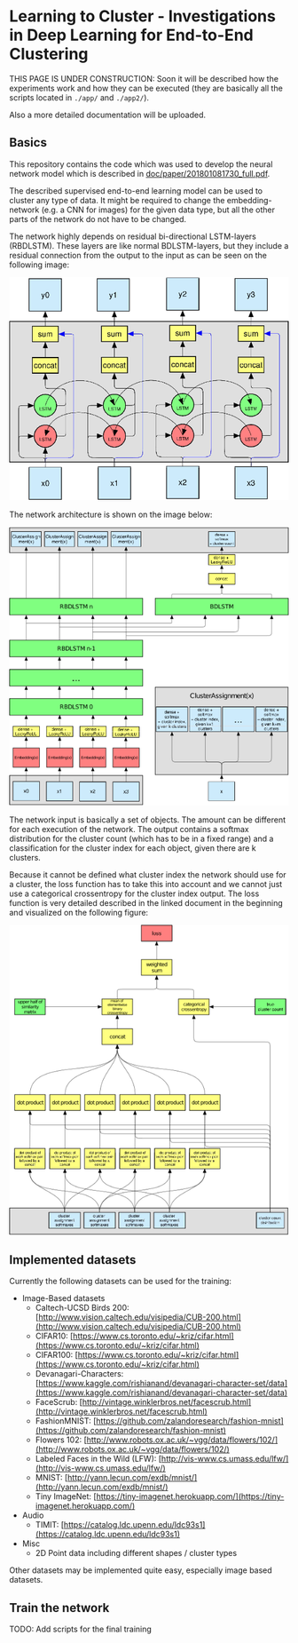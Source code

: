 # Learning to Cluster - Investigations in Deep Learning for End-to-End Clustering

THIS PAGE IS UNDER CONSTRUCTION: Soon it will be described how the experiments work and
how they can be executed (they are basically all the scripts located in `./app/` and `./app2/`).

Also a more detailed documentation will be uploaded.

## Basics
This repository contains the code which was used to develop the neural network model which is described in [doc/paper/201801081730_full.pdf](doc/paper/201801081730_full.pdf).

The described supervised end-to-end learning model can be used to cluster any type of data. It might be required to change the embedding-network (e.g. a CNN for images) for the given data type, but all the other parts of the network do not have to be changed.

The network highly depends on residual bi-directional LSTM-layers (RBDLSTM). These layers are like normal BDLSTM-layers, but they include a residual connection from the output to the input as can be seen on the following image:

![](doc/images/rbdlstm.png)

The network architecture is shown on the image below:

![](doc/images/network.png)

The network input is basically a set of objects. The amount can be different for each execution of the network. The output contains a softmax distribution for the cluster count (which has to be in a fixed range) and a classification for the cluster index for each object, given there are k clusters.

Because it cannot be defined what cluster index the network should use for a cluster, the loss function has to take this into account and we cannot just use a categorical crossentropy for the cluster index output. The loss function is very detailed described in the linked document in the beginning and visualized on the following figure:

![](doc/images/loss.png)

## Implemented datasets

Currently the following datasets can be used for the training:

- Image-Based datasets
	- Caltech-UCSD Birds 200: [http://www.vision.caltech.edu/visipedia/CUB-200.html](http://www.vision.caltech.edu/visipedia/CUB-200.html)
	- CIFAR10: [https://www.cs.toronto.edu/~kriz/cifar.html](https://www.cs.toronto.edu/~kriz/cifar.html)
	- CIFAR100: [https://www.cs.toronto.edu/~kriz/cifar.html](https://www.cs.toronto.edu/~kriz/cifar.html)
	- Devanagari-Characters: [https://www.kaggle.com/rishianand/devanagari-character-set/data](https://www.kaggle.com/rishianand/devanagari-character-set/data)
	- FaceScrub: [http://vintage.winklerbros.net/facescrub.html](http://vintage.winklerbros.net/facescrub.html)
	- FashionMNIST: [https://github.com/zalandoresearch/fashion-mnist](https://github.com/zalandoresearch/fashion-mnist)
	- Flowers 102: [http://www.robots.ox.ac.uk/~vgg/data/flowers/102/](http://www.robots.ox.ac.uk/~vgg/data/flowers/102/)
	- Labeled Faces in the Wild (LFW): [http://vis-www.cs.umass.edu/lfw/](http://vis-www.cs.umass.edu/lfw/)
	- MNIST: [http://yann.lecun.com/exdb/mnist/](http://yann.lecun.com/exdb/mnist/)
	- Tiny ImageNet: [https://tiny-imagenet.herokuapp.com/](https://tiny-imagenet.herokuapp.com/)
- Audio
	- TIMIT: [https://catalog.ldc.upenn.edu/ldc93s1](https://catalog.ldc.upenn.edu/ldc93s1)
- Misc
	- 2D Point data including different shapes / cluster types

Other datasets may be implemented quite easy, especially image based datasets.
 
## Train the network

TODO: Add scripts for the final training
